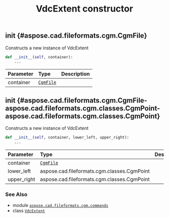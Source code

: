 ﻿---
title: VdcExtent constructor
second_title: Aspose.CAD for Python via .NET API References
description: 
type: docs
weight: 10
url: /python-net/aspose.cad.fileformats.cgm.commands/vdcextent/__init__/
is_root: false
---

## __init__ {#aspose.cad.fileformats.cgm.CgmFile}

Constructs a new instance of VdcExtent



```python
def __init__(self, container):
    ...
```


| Parameter | Type | Description |
| :- | :- | :- |
| container | [`CgmFile`](/cad/python-net/aspose.cad.fileformats.cgm/cgmfile) |  |


## __init__ {#aspose.cad.fileformats.cgm.CgmFile-aspose.cad.fileformats.cgm.classes.CgmPoint-aspose.cad.fileformats.cgm.classes.CgmPoint}

Constructs a new instance of VdcExtent



```python
def __init__(self, container, lower_left, upper_right):
    ...
```


| Parameter | Type | Description |
| :- | :- | :- |
| container | [`CgmFile`](/cad/python-net/aspose.cad.fileformats.cgm/cgmfile) |  |
| lower_left | aspose.cad.fileformats.cgm.classes.CgmPoint |  |
| upper_right | aspose.cad.fileformats.cgm.classes.CgmPoint |  |



### See Also
* module [`aspose.cad.fileformats.cgm.commands`](../../)
* class [`VdcExtent`](/cad/python-net/aspose.cad.fileformats.cgm.commands/vdcextent)
